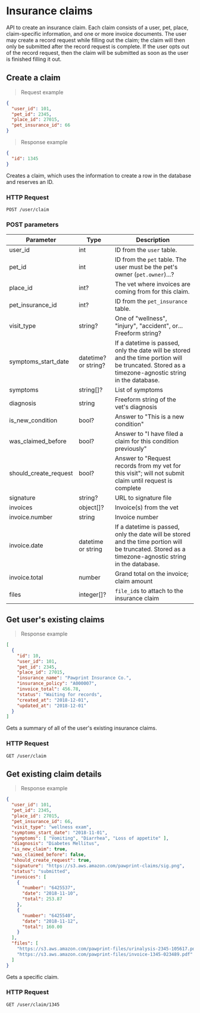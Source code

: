 # Insurance claims
API to create an insurance claim. Each claim consists of a user, pet, place, claim-specific information, and one or more invoice documents. The user may create a record request while filling out the claim; the claim will then only be submitted after the record request is complete. If the user opts out of the record request, then the claim will be submitted as soon as the user is finished filling it out.

## Create a claim

> Request example

```json
{
  "user_id": 101,
  "pet_id": 2345,
  "place_id": 27015,
  "pet_insurance_id": 66
}
```

> Response example

```json
{
  "id": 1345
}
```

Creates a claim, which uses the information to create a row in the database and reserves an ID.

### HTTP Request
`POST /user/claim`

### POST parameters
Parameter | Type | Description
--------- | ---- | -----------
user_id | int | ID from the `user` table.
pet_id | int| ID from the `pet` table. The user must be the pet's owner (`pet.owner`)...?
place_id | int? | The vet where invoices are coming from for this claim.
pet_insurance_id | int? | ID from the `pet_insurance` table.
visit_type | string? | One of "wellness", "injury", "accident", or... Freeform string?
symptoms_start_date | datetime? or string? | If a datetime is passed, only the date will be stored and the time portion will be truncated. Stored as a timezone-agnostic string in the database.
symptoms | string[]? | List of symptoms
diagnosis | string | Freeform string of the vet's diagnosis
is_new_condition | bool? | Answer to "This is a new condition"
was_claimed_before | bool? | Answer to "I have filed a claim for this condition previously"
should_create_request | bool? | Answer to "Request records from my vet for this visit"; will not submit claim until request is complete
signature | string? | URL to signature file
invoices | object[]? | Invoice(s) from the vet
invoice.number | string | Invoice number
invoice.date | datetime or string | If a datetime is passed, only the date will be stored and the time portion will be truncated. Stored as a timezone-agnostic string in the database.
invoice.total | number | Grand total on the invoice; claim amount
files | integer[]? | `file_id`s to attach to the insurance claim

## Get user's existing claims

> Response example

```json
[
  {
    "id": 10,
    "user_id": 101,
    "pet_id": 2345,
    "place_id": 27015,
    "insurance_name": "Pawprint Insurance Co.",
    "insurance_policy": "A000007",
    "invoice_total": 456.78,
    "status": "Waiting for records",
    "created_at": "2018-12-01",
    "updated_at": "2018-12-01"
  }
]
```

Gets a summary of all of the user's existing insurance claims.

### HTTP Request
`GET /user/claim`

## Get existing claim details

> Response example

```json
{
  "user_id": 101,
  "pet_id": 2345,
  "place_id": 27015,
  "pet_insurance_id": 66,
  "visit_type": "wellness exam",
  "symptoms_start_date": "2018-11-01",
  "symptoms": [ "Vomiting", "Diarrhea", "Loss of appetite" ],
  "diagnosis": "Diabetes Mellitus",
  "is_new_claim": true,
  "was_claimed_before": false,
  "should_create_request": true,
  "signature": "https://s3.aws.amazon.com/pawprint-claims/sig.png",
  "status": "submitted",
  "invoices": [
    {
      "number": "6425537",
      "date": "2018-11-10",
      "total": 253.87
    },
    {
      "number": "6425540",
      "date": "2018-11-12",
      "total": 160.00
    }  
  ],
  "files": [
    "https://s3.aws.amazon.com/pawprint-files/urinalysis-2345-105617.pdf",
    "https://s3.aws.amazon.com/pawprint-files/invoice-1345-023489.pdf"
  ]
}
```

Gets a specific claim.

### HTTP Request
`GET /user/claim/1345`